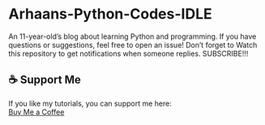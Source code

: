# Arhaans-Python-Codes-IDLE
An 11-year-old’s blog about learning Python and programming.
If you have questions or suggestions, feel free to open an issue!
Don’t forget to Watch this repository to get notifications when someone replies. SUBSCRIBE!!!
## ☕ Support Me  

If you like my tutorials, you can support me here:  
[Buy Me a Coffee](https://www.buymeacoffee.com/ArhaanTheCoder)
